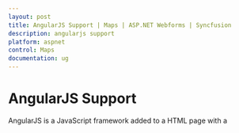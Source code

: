 ```yaml
---
layout: post
title: AngularJS Support | Maps | ASP.NET Webforms | Syncfusion
description: angularjs support
platform: aspnet
control: Maps
documentation: ug
---
```


# AngularJS Support

AngularJS is a JavaScript framework added to a HTML page with a <script> tag. It extends HTML attributes with directives and binds data to HTML with expressions. AngularJS directives allow you to specify custom and reusable HTML tags that moderate the behavior of certain elements. Angular binding uses directives to plug its action into the page. Directives, all prefaced with ng-, are placed in HTML attributes. To know more about Angular binding refer to: <http://help.syncfusion.com/js/angularjs>

Apply the plugin and property assigning the Map element through the directive that starts with the letter “e-“.  The following code illustrates how to bind data to the Map component through Angular support.



{% highlight html %}





   <div ng-controller="MapController"> 

       <div id="AngularMap" style="width:700px;height:400px" ej-map e-zoomsettings-enablezoom="nenablezoom">

          <div e-layers>

              <div e-layer e-shapedata="nshapedata" e-shapesettings-fill="nfill" e-shapesettings-strokethickness="nstrokethickness" e-shapesettings-stroke="nstroke" >

              </div>

          </div>

       </div>	                     

       <div>

           Shape Color:  <input type="text" id="Text11" ng-model="nfill" style="width: 110px">

       </div>  

   </div>

   angular.module('SyncApp', ['ejangular'])

               .controller('MapController', function ($scope) {                  

                   $scope.nenablezoom = true,                                    

                   $scope.nshapedata = world_map;            

                   $scope.nfill = "#4E7EC4";

                   $scope.nstrokethickness = "0.5";

                   $scope.nstroke = "white";                               

               });    



{% endhighlight %}


![](AngularJS-Support_images/AngularJS-Support_img1.png)

AngularJS Support Map
{:.caption} 



